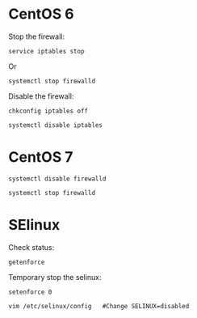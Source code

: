 # CentOS 6
Stop the firewall:
```
service iptables stop
```
Or 
```
systemctl stop firewalld
```
Disable the firewall:
```
chkconfig iptables off
```
```
systemctl disable iptables
```

# CentOS 7
```
systemctl disable firewalld
```
```
systemctl stop firewalld
```


# SElinux
Check status:
```
getenforce                
```
Temporary stop the selinux:
```
setenforce 0
```
```
vim /etc/selinux/config   #Change SELINUX=disabled
```
